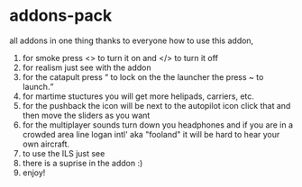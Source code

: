 # addons-pack
all addons in one thing thanks to everyone
how to use this addon, 
1. for smoke press <\> to turn it on and </> to turn it off
2. for realism just see with the addon
3. for the catapult press <Q> to lock on the the launcher the press ~ to launch.
4. for martime stuctures you will get more helipads, carriers, etc.
5. for the pushback the icon will be next to the autopilot icon click that and then move the sliders as you want
6. for the multiplayer sounds turn down you headphones and if you are in a crowded area line logan intl' aka "fooland" it will be hard to hear your own aircraft.
7. to use the ILS just see
8. there is a suprise in the addon :)
9. enjoy!
